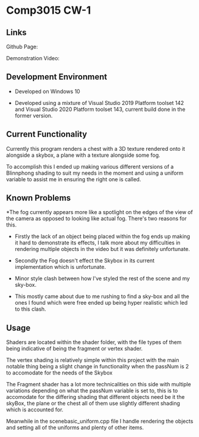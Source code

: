 # Comp3015 CW-1

## Links

Github Page:

Demonstration Video:

## Development Environment

* Developed on Windows 10

* Developed using a mixture of Visual Studio 2019 Platform toolset 142 and Visual Studio 2020 Platform toolset 143, current build done in the former version.

## Current Functionality

Currently this program renders a chest with a 3D texture rendered onto it alongside a skybox, a plane with a texture alongside some fog.

To accomplish this I ended up making various different versions of a Blinnphong shading to suit my needs in the moment and using a uniform variable to assist me in ensuring the right one is called.

## Known Problems

*The fog currently appears more like a spotlight on the edges of the view of the camera as opposed to looking like actual fog. There's two reasons for this.

- Firstly the lack of an object being placed within the fog ends up making it hard to demonstrate its effects, I talk more about my difficulties in rendering multiple objects in the video but it was definitely unfortunate.

- Secondly the Fog doesn't effect the Skybox in its current implementation which is unfortunate.

* Minor style clash between how I've styled the rest of the scene and my sky-box.

- This mostly came about due to me rushing to find a sky-box and all the ones I found which were free ended up being hyper realistic which led to this clash.

## Usage

Shaders are located within the shader folder, with the file types of them being indicative of being the fragment or vertex shader.

The vertex shading is relatively simple within this project with the main notable thing being a slight change in functionality when the passNum is 2 to accomodate for the needs of the Skybox

The Fragment shader has a lot more technicalities on this side with multiple variations depending on what the passNum variable is set to, this is to accomodate for the differing shading that different objects need be it the skyBox, the plane or the chest all of them use slightly different shading which is accounted for.

Meanwhile in the scenebasic_uniform.cpp file I handle rendering the objects and setting all of the uniforms and plenty of other items.




